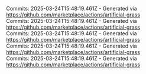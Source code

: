 Commits: 2025-03-24T15:48:19.461Z - Generated via https://github.com/marketplace/actions/artificial-grass
<br>
Commits: 2025-03-24T15:48:19.461Z - Generated via https://github.com/marketplace/actions/artificial-grass
<br>
Commits: 2025-03-24T15:48:19.461Z - Generated via https://github.com/marketplace/actions/artificial-grass
<br>
Commits: 2025-03-24T15:48:19.461Z - Generated via https://github.com/marketplace/actions/artificial-grass
<br>
Commits: 2025-03-24T15:48:19.461Z - Generated via https://github.com/marketplace/actions/artificial-grass
<br>
